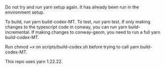 Do not try and run yarn setup again. It has already been run in the environment setup. 


To build, run yarn build-codex-MT. To test, run yarn test. If only making changes to the typescript code in conway, you can run yarn build-incremental. If making changes to conway-geom, you need to run a full yarn build-codex-MT. 

Run chmod +x on scripts/build-codex.sh before trying to call yarn build-codex-MT.


This repo uses yarn 1.22.22. 